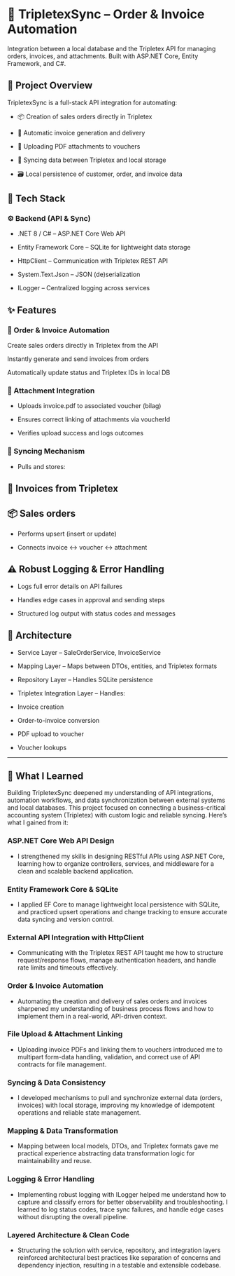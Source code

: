 # 💼 TripletexSync – Order & Invoice Automation
Integration between a local database and the Tripletex API for managing orders, invoices, and attachments.
Built with ASP.NET Core, Entity Framework, and C#.

## 📌 Project Overview
TripletexSync is a full-stack API integration for automating:

- 📦 Creation of sales orders directly in Tripletex

- 🧾 Automatic invoice generation and delivery

- 📎 Uploading PDF attachments to vouchers

- 🔁 Syncing data between Tripletex and local storage

- 🗃️ Local persistence of customer, order, and invoice data

## 🚀 Tech Stack
### ⚙️ Backend (API & Sync)
- .NET 8 / C# – ASP.NET Core Web API

- Entity Framework Core – SQLite for lightweight data storage

- HttpClient – Communication with Tripletex REST API

- System.Text.Json – JSON (de)serialization

- ILogger – Centralized logging across services

## ✨ Features
### 🧾 Order & Invoice Automation
Create sales orders directly in Tripletex from the API

Instantly generate and send invoices from orders

Automatically update status and Tripletex IDs in local DB

### 📎 Attachment Integration
- Uploads invoice.pdf to associated voucher (bilag)

- Ensures correct linking of attachments via voucherId

- Verifies upload success and logs outcomes

### 🔄 Syncing Mechanism
- Pulls and stores:

## 🧾 Invoices from Tripletex

## 📦 Sales orders

- Performs upsert (insert or update)

- Connects invoice ↔ voucher ↔ attachment

## ⚠️ Robust Logging & Error Handling
- Logs full error details on API failures

- Handles edge cases in approval and sending steps

- Structured log output with status codes and messages

## 🧱 Architecture
- Service Layer – SaleOrderService, InvoiceService

- Mapping Layer – Maps between DTOs, entities, and Tripletex formats

- Repository Layer – Handles SQLite persistence

- Tripletex Integration Layer – Handles:

- Invoice creation

- Order-to-invoice conversion

- PDF upload to voucher

- Voucher lookups

---

## 🧠 What I Learned
Building TripletexSync deepened my understanding of API integrations, automation workflows, and data synchronization between external systems and local databases. This project focused on connecting a business-critical accounting system (Tripletex) with custom logic and reliable syncing. Here’s what I gained from it:

### ASP.NET Core Web API Design
- I strengthened my skills in designing RESTful APIs using ASP.NET Core, learning how to organize controllers, services, and middleware for a clean and scalable backend application.

### Entity Framework Core & SQLite
- I applied EF Core to manage lightweight local persistence with SQLite, and practiced upsert operations and change tracking to ensure accurate data syncing and version control.

### External API Integration with HttpClient
- Communicating with the Tripletex REST API taught me how to structure request/response flows, manage authentication headers, and handle rate limits and timeouts effectively.

### Order & Invoice Automation
- Automating the creation and delivery of sales orders and invoices sharpened my understanding of business process flows and how to implement them in a real-world, API-driven context.

### File Upload & Attachment Linking
- Uploading invoice PDFs and linking them to vouchers introduced me to multipart form-data handling, validation, and correct use of API contracts for file management.

### Syncing & Data Consistency
- I developed mechanisms to pull and synchronize external data (orders, invoices) with local storage, improving my knowledge of idempotent operations and reliable state management.

### Mapping & Data Transformation
- Mapping between local models, DTOs, and Tripletex formats gave me practical experience abstracting data transformation logic for maintainability and reuse.

### Logging & Error Handling
- Implementing robust logging with ILogger helped me understand how to capture and classify errors for better observability and troubleshooting. I learned to log status codes, trace sync failures, and handle edge cases without disrupting the overall pipeline.

### Layered Architecture & Clean Code
- Structuring the solution with service, repository, and integration layers reinforced architectural best practices like separation of concerns and dependency injection, resulting in a testable and extensible codebase.
